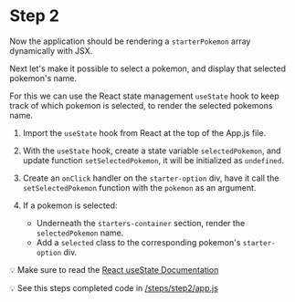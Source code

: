 # Step 2

Now the application should be rendering a `starterPokemon` array dynamically with JSX.

Next let's make it possible to select a pokemon, and display that selected pokemon's name.

For this we can use the React state management `useState` hook to keep track of which pokemon is selected, to render the selected pokemons name.

1. Import the `useState` hook from React at the top of the App.js file.

2. With the `useState` hook, create a state variable `selectedPokemon`, and update function `setSelectedPokemon`, it will be initialized as `undefined`.

3. Create an `onClick` handler on the `starter-option` div, have it call the `setSelectedPokemon` function with the `pokemon` as an argument.

4. If a pokemon is selected:
   - Underneath the `starters-container` section, render the `selectedPokemon` name.
   - Add a `selected` class to the corresponding pokemon's `starter-option` div.

:bulb: Make sure to read the [React useState Documentation](https://reactjs.org/docs/hooks-state.html)

:bulb: See this steps completed code in [/steps/step2/app.js](https://github.com/efloden/react-redux-pokeapi/blob/main/steps/step2/app.js)
